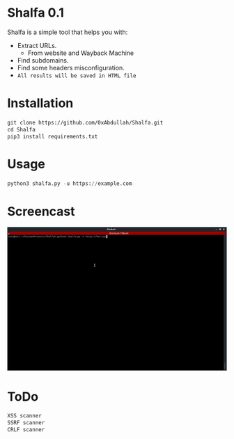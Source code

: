 # Shalfa 0.1
Shalfa is a simple tool that helps you with:
- Extract URLs.
   - From website and Wayback Machine
- Find subdomains.
- Find some headers misconfiguration.
- `All results will be saved in HTML file`

# Installation
```
git clone https://github.com/0xAbdullah/Shalfa.git
cd Shalfa 
pip3 install requirements.txt
```

# Usage
```python
python3 shalfa.py -u https://example.com
```
# Screencast
![](https://github.com/0xAbdullah/Shalfa/blob/main/Screencast.gif)

# ToDo
```
XSS scanner
SSRF scanner
CRLF scanner
```

